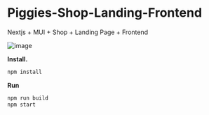 # Piggies-Shop-Landing-Frontend
Nextjs + MUI + Shop + Landing Page + Frontend

![image](https://user-images.githubusercontent.com/107179122/176945458-f7771dfc-2ae7-4363-b30c-71d936b799bb.png)
<br/>

<b>Install.</b>
``` bash
npm install
```
<b>Run</b>
``` bash
npm run build
npm start
```
